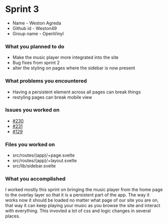 # Sprint 3

- Name - Weston Agreda
- Github id - Weston49
- Group name - OpenVinyl

### What you planned to do

- Make the music player more integrated into the site
- Bug fixes from sprint 2
- alter the styling on pages where the sidebar is now present

### What problems you encountered

- Having a persistent element across all pages can break things
- restyling pages can break mobile view

### Issues you worked on

-  [#230](https://github.com/utk-cs340-fall24/OpenVinyl/issues/230)
-  [#231](https://github.com/utk-cs340-fall24/OpenVinyl/issues/231)
-  [#129](https://github.com/utk-cs340-fall24/OpenVinyl/issues/230)

### Files you worked on

- src/routes/(app)/+page.svelte
- src/routes/(app)/+layout.svelte
- src/lib/sidebar.svelte

### What you accomplished

I worked mostly this sprint on bringing the music player from the home page to the overlay layer so that it is a persistent part of the app. The way it works now it should be loaded no matter what page of our site you are on, that way it can keep playing your music as you browse the site and interact with everything. This invovled a lot of css and logic changes in several places.
